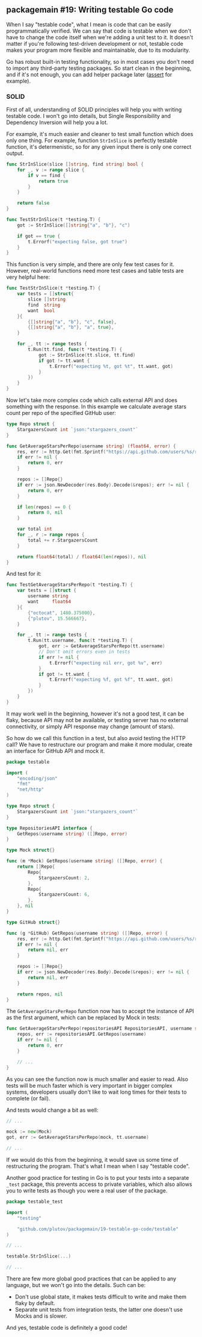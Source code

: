 ## packagemain #19: Writing testable Go code

When I say "testable code", what I mean is code that can be easily programmatically verified. We can say that code is testable when we don't have to change the code itself when we're adding a unit test to it. It doesn't matter if you're following test-driven development or not, testable code makes your program more flexible and maintainable, due to its modularity.

Go has robust built-in testing functionality, so in most cases you don't need to import any third-party testing packages. So start clean in the beginning, and if it's not enough, you can add helper package later ([assert](https://pkg.go.dev/github.com/stretchr/testify/assert) for example).

### SOLID

First of all, understanding of SOLID principles will help you with writing testable code. I won't go into details, but Single Responsibility and Dependency Inversion will help you a lot.

For example, it's much easier and cleaner to test small function which does only one thing. For example, function `StrInSlice` is perfectly testable function, it's determenistic, so for any given input there is only one correct output.

```go
func StrInSlice(slice []string, find string) bool {
	for _, v := range slice {
		if v == find {
			return true
		}
	}

	return false
}
```

```go
func TestStrInSlice(t *testing.T) {
	got := StrInSlice([]string{"a", "b"}, "c")

	if got == true {
		t.Errorf("expecting false, got true")
	}
}
```

This function is very simple, and there are only few test cases for it. However, real-world functions need more test cases and table tests are very helpful here:

```go
func TestStrInSlice(t *testing.T) {
	var tests = []struct{
		slice []string
		find  string
		want  bool
	}{
		{[]string{"a", "b"}, "c", false},
		{[]string{"a", "b"}, "a", true},
	}

	for _, tt := range tests {
		t.Run(tt.find, func(t *testing.T) {
			got := StrInSlice(tt.slice, tt.find)
			if got != tt.want {
				t.Errorf("expecting %t, got %t", tt.want, got)
			}
		})
	}
}
```

Now let's take more complex code which calls external API and does something with the response. In this example we calculate average stars count per repo of the specified GitHub user:

```go
type Repo struct {
	StargazersCount int `json:"stargazers_count"`
}

func GetAverageStarsPerRepo(username string) (float64, error) {
	res, err := http.Get(fmt.Sprintf("https://api.github.com/users/%s/repos", username))
	if err != nil {
		return 0, err
	}

	repos := []Repo{}
	if err := json.NewDecoder(res.Body).Decode(&repos); err != nil {
		return 0, err
	}

	if len(repos) == 0 {
		return 0, nil
	}

	var total int
	for _, r := range repos {
		total += r.StargazersCount
	}

	return float64(total) / float64(len(repos)), nil
}
```

And test for it:

```go
func TestGetAverageStarsPerRepo(t *testing.T) {
	var tests = []struct {
		username string
		want     float64
	}{
		{"octocat", 1480.375000},
		{"plutov", 15.566667},
	}

	for _, tt := range tests {
		t.Run(tt.username, func(t *testing.T) {
            got, err := GetAverageStarsPerRepo(tt.username)
            // Don't omit errors even in tests
			if err != nil {
				t.Errorf("expecting nil err, got %v", err)
			}
			if got != tt.want {
				t.Errorf("expecting %f, got %f", tt.want, got)
			}
		})
	}
}
```

It may work well in the beginning, however it's not a good test, it can be flaky, because API may not be available, or testing server has no external connectivity, or simply API response may change (amount of stars).

So how do we call this function in a test, but also avoid testing the HTTP call? We have to restructure our program and make it more modular, create an interface for GitHub API and mock it.

```go
package testable

import (
	"encoding/json"
	"fmt"
	"net/http"
)

type Repo struct {
	StargazersCount int `json:"stargazers_count"`
}

type RepositoriesAPI interface {
	GetRepos(username string) ([]Repo, error)
}

type Mock struct{}

func (m *Mock) GetRepos(username string) ([]Repo, error) {
	return []Repo{
		Repo{
			StargazersCount: 2,
		},
		Repo{
			StargazersCount: 6,
		},
	}, nil
}

type GitHub struct{}

func (g *GitHub) GetRepos(username string) ([]Repo, error) {
	res, err := http.Get(fmt.Sprintf("https://api.github.com/users/%s/repos", username))
	if err != nil {
		return nil, err
	}

	repos := []Repo{}
	if err := json.NewDecoder(res.Body).Decode(&repos); err != nil {
		return nil, err
	}

	return repos, nil
}
```

The `GetAverageStarsPerRepo` function now has to accept the instance of API as the first argument, which can be replaced by Mock in tests:

```go
func GetAverageStarsPerRepo(repositoriesAPI RepositoriesAPI, username string) (float64, error) {
	repos, err := repositoriesAPI.GetRepos(username)
	if err != nil {
		return 0, err
	}

	// ...
}
```

As you can see the function now is much smaller and easier to read. Also tests will be much faster which is very important in bigger complex systems, developers usually don't like to wait long times for their tests to complete (or fail).

And tests would change a bit as well:

```go
// ...

mock := new(Mock)
got, err := GetAverageStarsPerRepo(mock, tt.username)

// ...
```

If we would do this from the beginning, it would save us some time of restructuring the program. That's what I mean when I say "testable code".

Another good practice for testing in Go is to put your tests into a separate `_test` package, this prevents access to private variables, which also allows you to write tests as though you were a real user of the package.

```go
package testable_test

import (
	"testing"

	"github.com/plutov/packagemain/19-testable-go-code/testable"
)

// ...

testable.StrInSlice(...)

// ...
```

There are few more global good practices that can be applied to any language, but we won't go into the details. Such can be:

- Don't use global state, it makes tests difficult to write and make them flaky by default.
- Separate unit tests from integration tests, the latter one doesn't use Mocks and is slower.

And yes, testable code is definitely a good code!